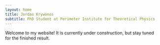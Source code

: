 ```yaml
---
layout: home
title: Jordan Krywonos
subtitle: PhD Student at Perimeter Institute for Theoretical Physics
---
```


Welcome to my website! It is currently under construction, but stay tuned for the finished result.
